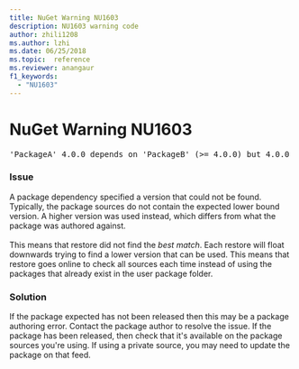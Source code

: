 ```yaml
---
title: NuGet Warning NU1603
description: NU1603 warning code
author: zhili1208
ms.author: lzhi
ms.date: 06/25/2018
ms.topic:  reference
ms.reviewer: anangaur
f1_keywords: 
  - "NU1603"
---
```


# NuGet Warning NU1603

<pre>'PackageA' 4.0.0 depends on 'PackageB' (>= 4.0.0) but 4.0.0 was not found. An approximate best match of 5.0.0 was resolved.</pre>

### Issue

A package dependency specified a version that could not be found. Typically, the package sources do not contain the expected lower bound version. A higher version was used instead, which differs from what the package was authored against.<br/><br/>This means that restore did not find the *best match*. Each restore will float downwards trying to find a lower version that can be used. This means that restore goes online to check all sources each time instead of using the packages that already exist in the user package folder.

### Solution
If the package expected has not been released then this may be a package authoring error. Contact the package author to resolve the issue. If the package has been released, then check that it's available on the package sources you're using. If using a private source, you may need to update the package on that feed. 